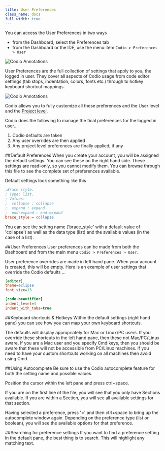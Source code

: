 ```yaml
---
title: User Preferences
class_name: docs
full_width: true
---
```


You can access the User Preferences in two ways

- from the Dashboard, select the Preferences tab
- from the Dashboard or the IDE, use the menu item `Codio > Preferences > User`

![Codio Annotations](/img/docs/prefs-menu.png)

User Preferences are the full collection of settings that apply to you, the logged in user. They cover all aspects of Codio usage from code editor settings (tab stops, indentation, colors, fonts etc.) through to hotkey keyboard shortcut mappings.

![Codio Annotations](/img/docs/prefs-user.png)

Codio allows you to fully customize all these preferences and the User level and the [Project level](/docs/ide/customization/project-prefs).

Codio does the following to manage the final preferences for the logged in user...

1. Codio defaults are taken
2. Any user overrides are then applied
3. Any project level preferences are finally applied, if any

##Default Preferences
When you create your account, you will be assigned the default settings. You can see these on the right hand side. These settings are read-only, so you cannot modify them. You can browse through this file to see the complete set of preferences available.

Default settings look something like this

```ini
;Brace style.
; Type: list.
; Values:
;  collapse : collapse
;  expand : expand
;  end-expand : end-expand
brace_style = collapse
```

You can see the setting name ('brace_style' with a default value of 'collapse') as well as the data type (list) and the available values (in the case of a list).

##User Preferences
User preferences can be made from both the Dashboard and from the main menu `Codio > Preferences > User`.

User preference overrides are made in left hand pane. When your account is created, this will be empty. Here is an example of user settings that override the Codio defaults ...

```ini
[editor]
theme=eclipse
font_size=13

[code-beautifier]
indent_level=4
indent_with_tabs=true
```

##Keyboard shortcuts & Hotkeys
Within the default settings (right hand pane) you can see how you can map your own keyboard shortcuts.

The defaults will display appropriately for Mac or Linux/PC users. If you override these shortcuts in the left hand pane, then these not Mac/PC/Linux aware. If you are a Mac user and you specify Cmd keys, then you should be aware that these will not be accessible from PC/Linux machines. If you need to have your custom shortcuts working on all machines then avoid using Cmd.

##Using Autocomplete
Be sure to use the Codio autocomplete feature for both the setting name and possible values.

Position the cursor within the left pane and press ctrl+space.

If you are on the first line of the file, you will see that you only have Sections available. If you are within a Section, you will see all available settings for that section.

Having selected a preference, press '=' and then ctrl+space to bring up the autocomplete window again. Depending on the preference type (list or boolean), you will see the available options for that preference.


##Searching for preference settings
If you want to find a preference setting in the default pane, the best thing is to search. This will highlight any matching text.
